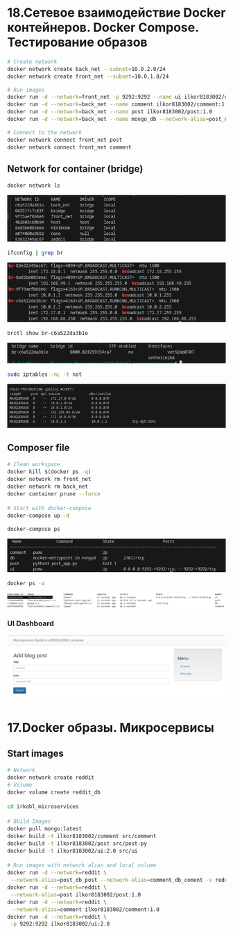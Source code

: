 # 18.Сетевое взаимодействие Docker контейнеров. Docker Compose. Тестирование образов


```bash
# Create network
docker network create back_net --subnet=10.0.2.0/24
docker network create front_net --subnet=10.0.1.0/24
```

```bash
# Run images
docker run -d --network=front_net -p 9292:9292 --name ui ilkor8183002/ui:1.0 
docker run -d --network=back_net --name comment ilkor8183002/comment:1.0
docker run -d --network=back_net --name post ilkor8183002/post:1.0
docker run -d --network=back_net --name mongo_db --network-alias=post_db --network-alias=comment_db mongo:latest
```

```bash
# Connect to the network
docker network connect front_net post
docker network connect front_net comment
```

## Network for container (bridge)

```bash
docker network ls
```
![Network](https://github.com/irkobl/picture/blob/main/docker/docker%20network%20ls.png)

```bash
ifconfig | grep br
```
![Network breadge](https://github.com/irkobl/picture/blob/main/docker/%20ifconfig%20%7C%20grep%20br.png)

```bash
brctl show br-c6a522da3b1e
```
![Breadge interface](https://github.com/irkobl/picture/blob/main/docker/brctl%20show%20br-c6a522da3b1e.png)

```bash
sudo iptables -nL -t nat
```
![Rule iptables](https://github.com/irkobl/picture/blob/main/docker/sudo%20iptables%20-nL%20-t%20nat.png)

## Composer file

```bash
# Clean workspace
docker kill $(docker ps -q)
docker network rm front_net
docker network rm back_net
docker container prune --force

# Start with docker-compose
docker-compose up -d
```

```bash
docker-compose ps
```
![Running](https://github.com/irkobl/picture/blob/main/docker/docker-compose%20ps.png)

```bash
docker ps -a
```
![Container](https://github.com/irkobl/picture/blob/main/docker/docker%20ps%20-a.png)

### UI Dashboard
![UI](https://github.com/irkobl/picture/blob/main/docker/Screenshot%20from%202024-05-11%2020-58-44.png)



# 17.Docker образы. Микросервисы 

## Start images

```bash
# Network 
docker network create reddit
# Volume
docker volume create reddit_db

cd irkobl_microservices

# BUild Images
docker pull mongo:latest
docker build -t ilkor8183002/comment src/comment
docker build -t ilkor8183002/post src/post-py
docker build -t ilkor8183002/ui:2.0 src/ui

# Run images with network alias and local volume
docker run -d --network=reddit \
 --network-alias=post_db_post --network-alias=comment_db_coment -v reddit_db:/data/db mongo:latest
docker run -d --network=reddit \
 --network-alias=post ilkor8183002/post:1.0
docker run -d --network=reddit \
 --network-alias=comment ilkor8183002/comment:1.0
docker run -d --network=reddit \
 -p 9292:9292 ilkor8183002/ui:2.0

```
